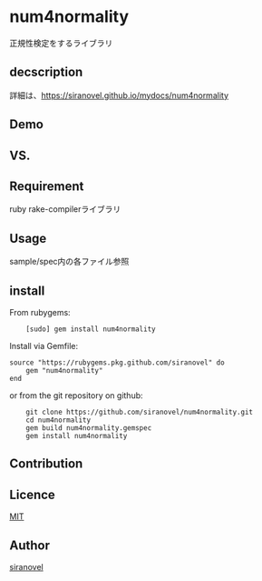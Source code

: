 num4normality
=============
正規性検定をするライブラリ

## decscription ##

詳細は、https://siranovel.github.io/mydocs/num4normality  

## Demo ##

## VS. ##

## Requirement ##
ruby rake-compilerライブラリ

## Usage ##

sample/spec内の各ファイル参照

## install ##

From rubygems:  
~~~
    [sudo] gem install num4normality
~~~

Install via Gemfile:  
~~~
source "https://rubygems.pkg.github.com/siranovel" do
    gem "num4normality"
end
~~~

or from the git repository on github:  
~~~
    git clone https://github.com/siranovel/num4normality.git  
    cd num4normality  
    gem build num4normality.gemspec
    gem install num4normality
~~~

## Contribution ##

## Licence ##
[MIT](LICENSE)

## Author ##

[siranovel](https://github.com/siranovel)

